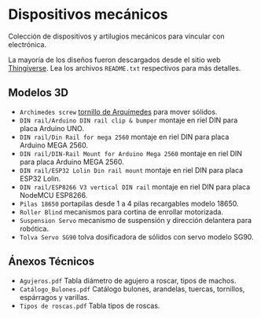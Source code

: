 # Dispositivos mecánicos

Colección de dispositivos y artilugios mecánicos para vincular con electrónica. 

La mayoría de los diseños fueron descargados desde el sitio web [Thingiverse](https://www.thingiverse.com/). Lea los archivos `README.txt` respectivos para más detalles.

## Modelos 3D

- `Archimedes screw` [tornillo de Arquímedes](https://es.wikipedia.org/wiki/Tornillo_de_Arqu%C3%ADmedes) para mover sólidos.
- `DIN rail/Arduino DIN rail clip & bumper` montaje en riel DIN para placa Arduino UNO.
- `DIN rail/Din Rail for mega 2560` montaje en riel DIN para placa Arduino MEGA 2560.
- `DIN rail/DIN-Rail Mount for Arduino Mega 2560` montaje en riel DIN para placa Arduino MEGA 2560.
- `DIN rail/ESP32 Lolin Din rail mount` montaje en riel DIN para placa ESP32 Lolin.
- `DIN rail/ESP8266 V3 vertical DIN rail` montaje en riel DIN para placa NodeMCU ESP8266.
- `Pilas 18650` portapilas desde 1 a 4 pilas recargables modelo 18650.
- `Roller Blind` mecanismos para cortina de enrollar motorizada.
- `Suspension Servo` mecanismo de suspensión y dirección delantera para robótica.
- `Tolva Servo SG90` tolva dosificadora de sólidos con servo modelo SG90.

## Ánexos Técnicos

- `Agujeros.pdf` Tabla diámetro de agujero a roscar, tipos de machos.
- `Catálogo_Bulones.pdf` Catálogo bulones, arandelas, tuercas, tornillos, espárragos y varillas.
- `Tipos de roscas.pdf` Tabla tipos de roscas.